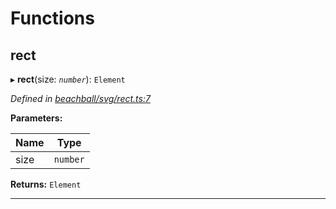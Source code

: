 

# Functions

<a id="rect"></a>

##  rect

▸ **rect**(size: *`number`*): `Element`

*Defined in [beachball/svg/rect.ts:7](https://github.com/polkadot-js/ui/blob/72f5614/packages/ui-identicon/src/beachball/svg/rect.ts#L7)*

**Parameters:**

| Name | Type |
| ------ | ------ |
| size | `number` |

**Returns:** `Element`

___

